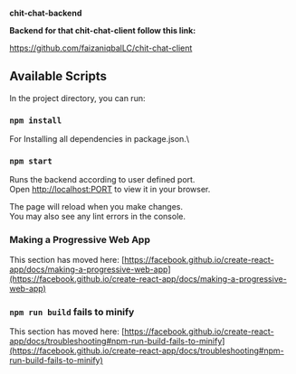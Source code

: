 **chit-chat-backend** 

**Backend for that chit-chat-client follow this link:**

https://github.com/faizaniqbalLC/chit-chat-client

## Available Scripts

In the project directory, you can run:
### `npm install`

For Installing all dependencies in package.json.\

### `npm start`

Runs the backend according to user defined port.\
Open [http://localhost:PORT](http://localhost:PORT) to view it in your browser.

The page will reload when you make changes.\
You may also see any lint errors in the console.

### Making a Progressive Web App

This section has moved here: [https://facebook.github.io/create-react-app/docs/making-a-progressive-web-app](https://facebook.github.io/create-react-app/docs/making-a-progressive-web-app)

### `npm run build` fails to minify

This section has moved here: [https://facebook.github.io/create-react-app/docs/troubleshooting#npm-run-build-fails-to-minify](https://facebook.github.io/create-react-app/docs/troubleshooting#npm-run-build-fails-to-minify)
